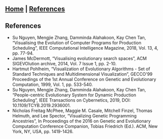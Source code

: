 ## [Home](https://nguyensu.github.io/visevo/) | [References](https://nguyensu.github.io/visevo/references)

## References

- Su Nguyen, Mengjie Zhang, Damminda Alahakoon, Kay Chen Tan, “Visualising the Evolution of Computer Programs for Production Scheduling”, IEEE Computational Intelligence Magazine, 2018, Vol. 13, 4, pp. 77-94. 
- James McDermott, “Visualising evolutionary search spaces”, ACM SIGEVOlution archive, 2014, Vol. 7 Issue 1, pp. 2-10. 
- Hartmut Pohlheim, “Visualization of Evolutionary Algorithms - Set of Standard Techniques and Multidimensional Visualization”, GECCO'99 Proceedings of the 1st Annual Conference on Genetic and Evolutionary Computation, 1999, Vol. 1, pp. 533-540. 
- Su Nguyen, Mengjie Zhang, Damminda Alahakoon, Kay Chen Tan, “People-centric Evolutionary System for Dynamic Production Scheduling”, IEEE Transactions on Cybernetics, 2019, DOI: 10.1109/TCYB.2019.2936001. 
- Nicholas Freitag McPhee, Maggie M. Casale, Mitchell Finzel, Thomas Helmuth, and Lee Spector, “Visualizing Genetic Programming Ancestries”, In Proceedings of the 2016 on Genetic and Evolutionary Computation Conference Companion, Tobias Friedrich (Ed.). ACM, New York, NY, USA, pp. 1419-1426. 
